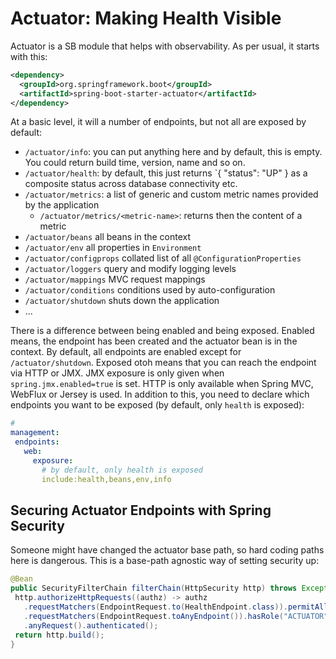 # Actuator: Making Health Visible

Actuator is a SB module that helps with observability. As per usual, it starts with this:

```xml
<dependency>
  <groupId>org.springframework.boot</groupId>
  <artifactId>spring-boot-starter-actuator</artifactId>
</dependency>
```

At a basic level, it will a number of endpoints, but not all are exposed by default:

* `/actuator/info`: you can put anything here and by default, this is empty. You could return build time, version, name and so on.
* `/actuator/health`: by default, this just returns `{ "status": "UP" } as a composite status across database connectivity etc.
* `/actuator/metrics`: a list of generic and custom metric names provided by the application
  * `/actuator/metrics/<metric-name>`: returns then the content of a metric
* `/actuator/beans` all beans in the context
* `/actuator/env` all properties in `Environment`
* `/actuator/configprops` collated list of all `@ConfigurationProperties`
* `/actuator/loggers` query and modify logging levels
* `/actuator/mappings` MVC request mappings
* `/actuator/conditions` conditions used by auto-configuration
* `/actuator/shutdown` shuts down the application
* ...

There is a difference between being enabled and being exposed. Enabled means, the endpoint has been created and the actuator bean is in the context. By default, all endpoints are enabled except for `/actuator/shutdown`.
Exposed otoh means that you can reach the endpoint via HTTP or JMX. JMX exposure is only given when `spring.jmx.enabled=true` is set. HTTP is only available when Spring MVC, WebFlux or Jersey is used. In addition to this, you need to declare which endpoints you want to be exposed (by default, only `health` is exposed):

```yaml
# 
management:
 endpoints:
   web:
     exposure:
       # by default, only health is exposed
       include:health,beans,env,info
```

## Securing Actuator Endpoints with Spring Security

Someone might have changed the actuator base path, so hard coding paths here is dangerous. This is a base-path agnostic way of setting security up:

```java
@Bean
public SecurityFilterChain filterChain(HttpSecurity http) throws Exception {
 http.authorizeHttpRequests((authz) -> authz
   .requestMatchers(EndpointRequest.to(HealthEndpoint.class)).permitAll()
   .requestMatchers(EndpointRequest.toAnyEndpoint()).hasRole("ACTUATOR")
   .anyRequest().authenticated();
 return http.build();
}
```













